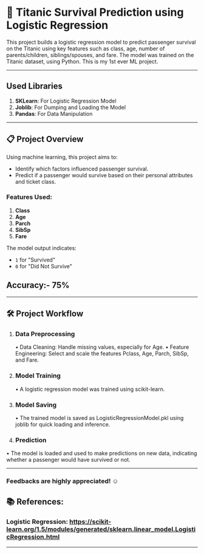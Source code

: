 # 🚢 Titanic Survival Prediction using Logistic Regression

This project builds a logistic regression model to predict passenger survival on the Titanic using key features such as class, age, number of parents/children, siblings/spouses, and fare. The model was trained on the Titanic dataset, using Python. This is my 1st ever ML project.

---
## Used Libraries
1. **SKLearn**: For Logistic Regression Model
2. **Joblib**: For Dumping and Loading the Model
3. **Pandas**: For Data Manipulation
---

## 📋 Project Overview

Using machine learning, this project aims to:
- Identify which factors influenced passenger survival.
- Predict if a passenger would survive based on their personal attributes and ticket class.

### Features Used:
1. **Class**
2. **Age**
3. **Parch**
4. **SibSp**
5. **Fare**

The model output indicates:
- `1` for "Survived"
- `0` for "Did Not Survive"

## Accuracy:- **75%**
---

## 🛠 Project Workflow
1. ### Data Preprocessing
	• Data Cleaning: Handle missing values, especially for Age.
	• Feature Engineering: Select and scale the features Pclass, Age, Parch, SibSp, and Fare.
2. ### Model Training
	• A logistic regression model was trained using scikit-learn.
3. ### Model Saving
	• The trained model is saved as LogisticRegressionModel.pkl using joblib for quick loading and inference.
4. ### Prediction
• The model is loaded and used to make predictions on new data, indicating whether a passenger would have survived or not.

---
### Feedbacks are highly appreciated! ☺

## 📚 References:

### Logistic Regression: https://scikit-learn.org/1.5/modules/generated/sklearn.linear_model.LogisticRegression.html
---